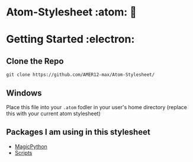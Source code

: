 # Atom-Stylesheet :atom: :muscle: 

# Getting Started :electron:

## Clone the Repo

````
git clone https://github.com/AMER12-max/Atom-Stylesheet/
````

## Windows

Place this file into your ```.atom``` fodler in your user's home directory (replace this with your current atom stylesheet)

## Packages I am using in this stylesheet
* [MagicPython](https://atom.io/packages/magicpython) 
* [Scripts](https://atom.io/packages/script)

